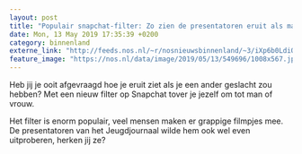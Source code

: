 ```yaml
---
layout: post
title: "Populair snapchat-filter: Zo zien de presentatoren eruit als man_vrouw"
date: Mon, 13 May 2019 17:35:39 +0200
category: binnenland
externe_link: "http://feeds.nos.nl/~r/nosnieuwsbinnenland/~3/iXp6b0LdiOM/2284453"
feature_image: "https://nos.nl/data/image/2019/05/13/549696/1008x567.jpg"
---
```


<p>Heb jij je ooit afgevraagd hoe je eruit ziet als je een ander geslacht zou hebben? Met een nieuw filter op Snapchat tover je jezelf om tot man of vrouw. </p>
<p>Het filter is enorm populair, veel mensen maken er grappige filmpjes mee. De presentatoren van het Jeugdjournaal wilde hem ook wel even uitproberen, herken jij ze?</p><img src="http://feeds.feedburner.com/~r/nosnieuwsbinnenland/~4/iXp6b0LdiOM" height="1" width="1" alt=""/>
